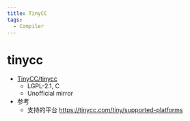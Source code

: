 ```yaml
---
title: TinyCC
tags:
  - Compiler
---
```


# tinycc

- [TinyCC/tinycc](https://github.com/TinyCC/tinycc)
  - LGPL-2.1, C
  - Unofficial mirror
- 参考
  - 支持的平台 https://tinycc.com/tiny/supported-platforms
